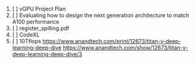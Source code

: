 1. [ ] vGPU Project Plan
2. [ ] Evaluating how to design the next generation architecture to match A100 performance
3. [ ] register_spilling.pdf
4. [ ] CodeXL
5. [ ] 10Tflops
https://www.anandtech.com/print/12673/titan-v-deep-learning-deep-dive
https://www.anandtech.com/show/12673/titan-v-deep-learning-deep-dive/3
